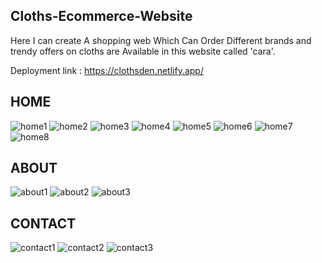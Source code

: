 ## Cloths-Ecommerce-Website

Here I can create A shopping web Which Can Order Different brands and trendy offers on cloths are Available in this website called 'cara'.

Deployment link : https://clothsden.netlify.app/


## HOME
![home1](https://user-images.githubusercontent.com/111061547/198042161-f150df51-9dad-4e7a-9f41-5174665df9cb.jpg)
![home2](https://user-images.githubusercontent.com/111061547/198042187-f7cefb3f-1546-4f8e-8a39-360a31f9ded0.jpg)
![home3](https://user-images.githubusercontent.com/111061547/198042203-081b272a-ba4f-4b6e-b529-0997ba9ea4e8.jpg)
![home4](https://user-images.githubusercontent.com/111061547/198042218-72072589-8179-42ad-8fb7-dfa6d5fc2c23.jpg)
![home5](https://user-images.githubusercontent.com/111061547/198042231-725c26ef-f299-46af-ade5-5779f142af47.jpg)
![home6](https://user-images.githubusercontent.com/111061547/198042251-8fa65584-7648-4892-89d8-35567951a3a0.jpg)
![home7](https://user-images.githubusercontent.com/111061547/198042275-fba1e916-3e5d-4be3-a2dd-7177ab6bc86d.jpg)
![home8](https://user-images.githubusercontent.com/111061547/198042294-524034a4-21c5-4702-b93e-13b74eca8316.jpg)


## ABOUT
![about1](https://user-images.githubusercontent.com/111061547/198043215-da369d0d-21a7-4e6f-9e59-615c031761b1.jpg)
![about2](https://user-images.githubusercontent.com/111061547/198042541-1d508657-4c58-449d-ac08-118cf1759555.jpg)
![about3](https://user-images.githubusercontent.com/111061547/198042557-5e38145f-2cef-407b-93a9-3da13ea43680.jpg)


## CONTACT
![contact1](https://user-images.githubusercontent.com/111061547/198042627-5a35158c-ede3-4253-9251-a539927903fa.jpg)
![contact2](https://user-images.githubusercontent.com/111061547/198042642-82cf9be5-7723-4395-b1f4-c586037c6718.jpg)
![contact3](https://user-images.githubusercontent.com/111061547/198042659-f216454a-cb95-4453-b4e9-c91818f7b705.jpg)

